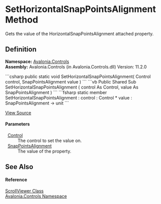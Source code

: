 # SetHorizontalSnapPointsAlignment Method


Gets the value of the HorizontalSnapPointsAlignment attached property.



## Definition
**Namespace:** <a href="N_Avalonia_Controls">Avalonia.Controls</a>  
**Assembly:** Avalonia.Controls (in Avalonia.Controls.dll) Version: 11.2.0

<Tabs groupId="api-code-preview">
<TabItem value="csharp" label="C#">
```csharp
public static void SetHorizontalSnapPointsAlignment(
	Control control,
	SnapPointsAlignment value
)
```
</TabItem>
<TabItem value="vb" label="VB">
```vb
Public Shared Sub SetHorizontalSnapPointsAlignment ( 
	control As Control,
	value As SnapPointsAlignment
)
```
</TabItem>
<TabItem value="fsharp" label="F#">
```fsharp
static member SetHorizontalSnapPointsAlignment : 
        control : Control * 
        value : SnapPointsAlignment -> unit 
```
</TabItem>
</Tabs>



<a href="https://github.com/AvaloniaUI/Avalonia/tree/master/src/Avalonia.Controls/ScrollViewer.cs#L539" title="View the source code">View Source</a>



#### Parameters
<dl><dt>  <a href="T_Avalonia_Controls_Control">Control</a></dt><dd>The control to set the value on.</dd><dt>  <a href="T_Avalonia_Controls_Primitives_SnapPointsAlignment">SnapPointsAlignment</a></dt><dd>The value of the property.</dd></dl>

## See Also


#### Reference
<a href="T_Avalonia_Controls_ScrollViewer">ScrollViewer Class</a>  
<a href="N_Avalonia_Controls">Avalonia.Controls Namespace</a>  

